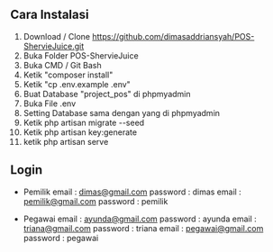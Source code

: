 ## Cara Instalasi

1. Download / Clone https://github.com/dimasaddriansyah/POS-ShervieJuice.git
2. Buka Folder POS-ShervieJuice
3. Buka CMD / Git Bash
4. Ketik "composer install"
5. Ketik "cp .env.example .env"
6. Buat Database "project_pos" di phpmyadmin
7. Buka File .env
8. Setting Database sama dengan yang di phpmyadmin
9. Ketik php artisan migrate --seed
10. Ketik php artisan key:generate
11. ketik php artisan serve

## Login

-   Pemilik
    email : dimas@gmail.com
    password : dimas
    email : pemilik@gmail.com
    password : pemilik

-   Pegawai
    email : ayunda@gmail.com
    password : ayunda
    email : triana@gmail.com
    password : triana
    email : pegawai@gmail.com
    password : pegawai
